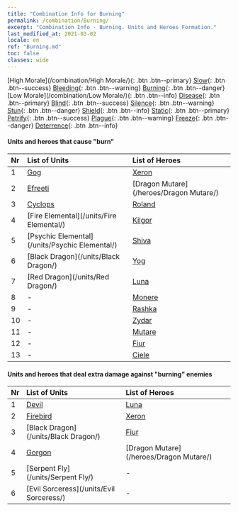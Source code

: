 ```yaml
---
title: "Combination Info for Burning"
permalink: /combination/Burning/
excerpt: "Combination Info - Burning. Units and Heroes Formation."
last_modified_at: 2021-03-02
locale: en
ref: "Burning.md"
toc: false
classes: wide
---
```


  [High Morale](/combination/High Morale/){: .btn .btn--primary} [Slow](/combination/Slow/){: .btn .btn--success} [Bleeding](/combination/Bleeding/){: .btn .btn--warning} [Burning](/combination/Burning/){: .btn .btn--danger} [Low Morale](/combination/Low Morale/){: .btn .btn--info} [Disease](/combination/Disease/){: .btn .btn--primary} [Blind](/combination/Blind/){: .btn .btn--success} [Silence](/combination/Silence/){: .btn .btn--warning} [Stun](/combination/Stun/){: .btn .btn--danger} [Shield](/combination/Shield/){: .btn .btn--info} [Static](/combination/Static/){: .btn .btn--primary} [Petrify](/combination/Petrify/){: .btn .btn--success} [Plague](/combination/Plague/){: .btn .btn--warning} [Freeze](/combination/Freeze/){: .btn .btn--danger} [Deterrence](/combination/Deterrence/){: .btn .btn--info} 


#### Units and heroes that cause \"burn\"

  | Nr |  List of Units  | List of Heroes | 
  |:---|:----------------|:---------------| 
  | 1 | [Gog](/units/Gog/) | [Xeron](/heroes/Xeron/) |
  | 2 | [Efreeti](/units/Efreeti/) | [Dragon Mutare](/heroes/Dragon Mutare/) |
  | 3 | [Cyclops](/units/Cyclops/) | [Roland](/heroes/Roland/) |
  | 4 | [Fire Elemental](/units/Fire Elemental/) | [Kilgor](/heroes/Kilgor/) |
  | 5 | [Psychic Elemental](/units/Psychic Elemental/) | [Shiva](/heroes/Shiva/) |
  | 6 | [Black Dragon](/units/Black Dragon/) | [Yog](/heroes/Yog/) |
  | 7 | [Red Dragon](/units/Red Dragon/) | [Luna](/heroes/Luna/) |
  | 8 | - | [Monere](/heroes/Monere/) |
  | 9 | - | [Rashka](/heroes/Rashka/) |
  | 10 | - | [Zydar](/heroes/Zydar/) |
  | 11 | - | [Mutare](/heroes/Mutare/) |
  | 12 | - | [Fiur](/heroes/Fiur/) |
  | 13 | - | [Ciele](/heroes/Ciele/) |


#### Units and heroes that deal extra damage against \"burning\" enemies

  | Nr |  List of Units  | List of Heroes | 
  |:---|:----------------|:---------------| 
  | 1 | [Devil](/units/Devil/) | [Luna](/heroes/Luna/) |
  | 2 | [Firebird](/units/Firebird/) | [Xeron](/heroes/Xeron/) |
  | 3 | [Black Dragon](/units/Black Dragon/) | [Fiur](/heroes/Fiur/) |
  | 4 | [Gorgon](/units/Gorgon/) | [Dragon Mutare](/heroes/Dragon Mutare/) |
  | 5 | [Serpent Fly](/units/Serpent Fly/) | - |
  | 6 | [Evil Sorceress](/units/Evil Sorceress/) | - |
